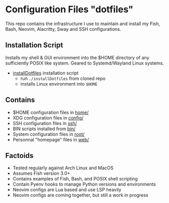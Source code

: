 # Configuration Files "dotfiles"

This repo contains the infrastructure I use
to maintain and install my Fish, Bash, Neovim,
Alacritty, Sway and SSH configurations.

## Installation Script

Installs my shell & GUI environment into the $HOME
directory of any sufficiently POSIX like system.
Geared to Systemd/Wayland Linux systems.

* [installDotfiles](installDotfiles) installation script
  * run `./installDotfiles` from cloned repo
  * installs Linux environment into `$HOME`

## Contains

* $HOME configuration files in [home/](home/)
* XDG configuration files in [config/](config/)
* SSH configuration files in [ssh/](ssh/)
* BIN scripts installed from [bin/](bin/)
* System configuration files in [root/](root/)
* Personnal "homepage" files in [web/](web/)

## Factoids

* Tested regularly against Arch Linux and MacOS
* Assumes Fish version 3.0+
* Contains examples of Fish, Bash, and POSIX shell scripting
* Contain Pyenv hooks to manage Python versions and environments
* Neovim configs are Lua based and use LSP heavily
* Neovim configs are coming together, but still a work in progress
